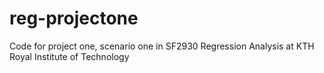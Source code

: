 # reg-projectone
Code for project one, scenario one in SF2930 Regression Analysis at KTH Royal Institute of Technology
